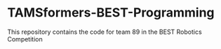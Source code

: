 # TAMSformers-BEST-Programming
This repository contains the code for team 89 in the BEST Robotics Competition
